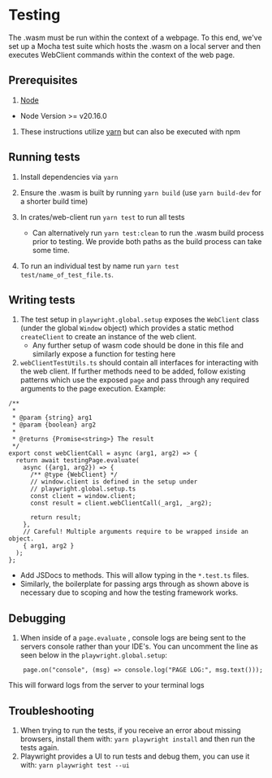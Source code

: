 # Testing

The .wasm must be run within the context of a webpage. To this end, we've set up a Mocha
test suite which hosts the .wasm on a local server and then executes WebClient commands
within the context of the web page.

## Prerequisites

1. [Node](https://nodejs.org/en/download/package-manager)

- Node Version >= v20.16.0

1. These instructions utilize [yarn](https://classic.yarnpkg.com/lang/en/docs/install) but can also be executed with npm

## Running tests

1. Install dependencies via `yarn`
2. Ensure the .wasm is built by running `yarn build` (use `yarn build-dev` for a shorter build time)
3. In crates/web-client run `yarn test` to run all tests
   - Can alternatively run `yarn test:clean` to run the .wasm build process prior to testing. We provide both paths as the build process can take some time.

4. To run an individual test by name run `yarn test test/name_of_test_file.ts`.

## Writing tests

1. The test setup in `playwright.global.setup` exposes the `WebClient` class (under
   the global `Window` object) which provides a static method `createClient` to create an instance of the web client.
   - Any further setup of wasm code should be done in this file and similarly expose a function for testing here
2. `webClientTestUtils.ts` should contain all interfaces for interacting with the web client. If further methods need to be added, follow existing patterns which use the exposed `page` and pass through any required arguments to the page execution. Example:

```
/**
 *
 * @param {string} arg1
 * @param {boolean} arg2
 *
 * @returns {Promise<string>} The result
 */
export const webClientCall = async (arg1, arg2) => {
  return await testingPage.evaluate(
    async ({arg1, arg2}) => {
      /** @type {WebClient} */
      // window.client is defined in the setup under
      // playwright.global.setup.ts
      const client = window.client;
      const result = client.webClientCall(_arg1, _arg2);

      return result;
    },
    // Careful! Multiple arguments require to be wrapped inside an object.
    { arg1, arg2 }
  );
};
```

- Add JSDocs to methods. This will allow typing in the `*.test.ts` files.
- Similarly, the boilerplate for passing args through as shown above is necessary due to scoping and how the testing framework works.

## Debugging

1. When inside of a `page.evaluate` , console logs are being sent to the servers console rather than your IDE's. You can uncomment the line as seen below in the `playwright.global.setup`:

```
    page.on("console", (msg) => console.log("PAGE LOG:", msg.text()));
```

This will forward logs from the server to your terminal logs

## Troubleshooting

1. When trying to run the tests, if you receive an error about missing browsers,
   install them with: `yarn playwright install` and then run the tests again.
2. Playwright provides a UI to run tests and debug them, you can use it with: `yarn playwright test --ui`
